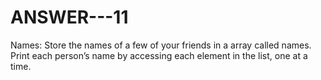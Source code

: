 # ANSWER---11
 Names: Store the names of a few of your friends in a array called names. Print each person’s name by accessing each element in the list, one at a time.
